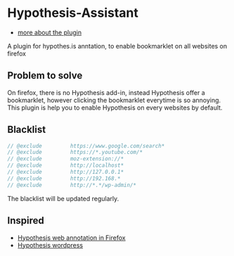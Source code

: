 # Hypothesis-Assistant

- [more about the plugin](https://tim.bai.uno/hello-world/)

A plugin for hypothes.is anntation, to enable bookmarklet on all websites on firefox



## Problem to solve

On firefox, there is no Hypothesis add-in, instead Hypothesis offer a bookmarklet, however clicking the bookmarklet everytime is so annoying.
This plugin is help you to enable Hypothesis on every websites by default.


## Blacklist

```javascript
// @exclude         https://www.google.com/search*
// @exclude         https://*.youtube.com/*
// @exclude         moz-extension://*
// @exclude         http://localhost*
// @exclude         http://127.0.0.1*
// @exclude         http://192.168.*
// @exclude         http://*.*/wp-admin/*
```
The blacklist will be updated regularly.



## Inspired

- [Hypothesis web annotation in Firefox](https://medium.com/@delahera/hypothesis-web-annotation-mobile-358db1f9ec46)
- [Hypothesis wordpress](https://wordpress.org/plugins/hypothesis/#description)
